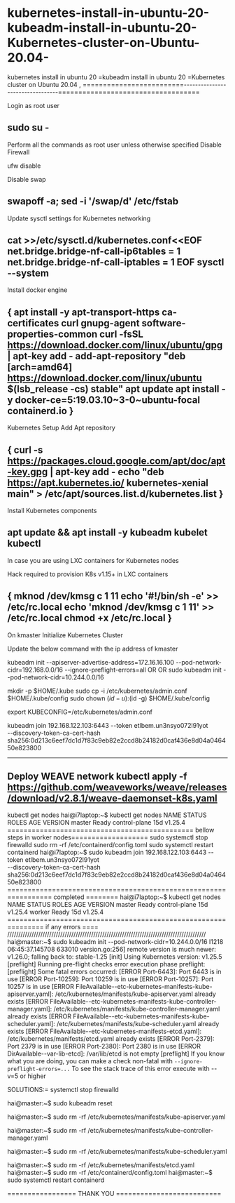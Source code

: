 # kubernetes-install-in-ubuntu-20-kubeadm-install-in-ubuntu-20-Kubernetes-cluster-on-Ubuntu-20.04-
kubernetes install in ubuntu 20 =kubeadm install in ubuntu 20 =Kubernetes cluster on Ubuntu 20.04 , 
=========================---------------------------------===================================


Login as root user

sudo su -
--------------------
Perform all the commands as root user unless otherwise specified
Disable Firewall

ufw disable

Disable swap

swapoff -a; sed -i '/swap/d' /etc/fstab
--------------------------------------
Update sysctl settings for Kubernetes networking

cat >>/etc/sysctl.d/kubernetes.conf<<EOF
net.bridge.bridge-nf-call-ip6tables = 1
net.bridge.bridge-nf-call-iptables = 1
EOF
sysctl --system
----------------------------------------
Install docker engine

{
  apt install -y apt-transport-https ca-certificates curl gnupg-agent software-properties-common
  curl -fsSL https://download.docker.com/linux/ubuntu/gpg | apt-key add -
  add-apt-repository "deb [arch=amd64] https://download.docker.com/linux/ubuntu $(lsb_release -cs) stable"
  apt update
  apt install -y docker-ce=5:19.03.10~3-0~ubuntu-focal containerd.io
}
---------------------------------------
Kubernetes Setup
Add Apt repository

{
  curl -s https://packages.cloud.google.com/apt/doc/apt-key.gpg | apt-key add -
  echo "deb https://apt.kubernetes.io/ kubernetes-xenial main" > /etc/apt/sources.list.d/kubernetes.list
}
-----------------------------------------------
Install Kubernetes components

apt update && apt install -y kubeadm kubelet kubectl
-----------------------------------------------------------
In case you are using LXC containers for Kubernetes nodes

Hack required to provision K8s v1.15+ in LXC containers

{
  mknod /dev/kmsg c 1 11
  echo '#!/bin/sh -e' >> /etc/rc.local
  echo 'mknod /dev/kmsg c 1 11' >> /etc/rc.local
  chmod +x /etc/rc.local
}
----------------------------------------------------------
On kmaster
Initialize Kubernetes Cluster

Update the below command with the ip address of kmaster

kubeadm init --apiserver-advertise-address=172.16.16.100 --pod-network-cidr=192.168.0.0/16  --ignore-preflight-errors=all
OR OR 
sudo kubeadm init --pod-network-cidr=10.244.0.0/16


  mkdir -p $HOME/.kube
  sudo cp -i /etc/kubernetes/admin.conf $HOME/.kube/config
  sudo chown $(id -u):$(id -g) $HOME/.kube/config

  export KUBECONFIG=/etc/kubernetes/admin.conf


kubeadm join 192.168.122.103:6443 --token etlbem.un3nsyo072l91yot \
	--discovery-token-ca-cert-hash sha256:0d213c6eef7dc1d7f83c9eb82e2ccd8b24182d0caf436e8d04a046450e823800 

-----------------------------------------------------
Deploy WEAVE network
kubectl apply -f https://github.com/weaveworks/weave/releases/download/v2.8.1/weave-daemonset-k8s.yaml   
-------------------------------------------
kubectl get nodes
hai@i7laptop:~$ kubectl get nodes 
NAME     STATUS   ROLES           AGE   VERSION
master   Ready    control-plane   15d   v1.25.4
==============================================   bellow steps in worker nodes===================
sudo systemctl stop firewalld 
sudo rm  -rf /etc/containerd/config.toml
sudo  systemctl restart containerd
hai@i7laptop:~$ sudo kubeadm join 192.168.122.103:6443 --token etlbem.un3nsyo072l91yot \
	--discovery-token-ca-cert-hash sha256:0d213c6eef7dc1d7f83c9eb82e2ccd8b24182d0caf436e8d04a046450e823800 
================================================================= completed ========
hai@i7laptop:~$ kubectl get nodes 
NAME     STATUS   ROLES           AGE   VERSION
master   Ready    control-plane   15d   v1.25.4
worker   Ready    <none>          15d   v1.25.4
===============================================================  if any  errors  ====
//////////////////////////////////////////////////////////////////////////////////////////
hai@master:~$ sudo kubeadm init --pod-network-cidr=10.244.0.0/16
I1218 06:45:37.145708  633010 version.go:256] remote version is much newer: v1.26.0; falling back to: stable-1.25
[init] Using Kubernetes version: v1.25.5
[preflight] Running pre-flight checks
error execution phase preflight: [preflight] Some fatal errors occurred:
	[ERROR Port-6443]: Port 6443 is in use
	[ERROR Port-10259]: Port 10259 is in use
	[ERROR Port-10257]: Port 10257 is in use
	[ERROR FileAvailable--etc-kubernetes-manifests-kube-apiserver.yaml]: /etc/kubernetes/manifests/kube-apiserver.yaml already exists
	[ERROR FileAvailable--etc-kubernetes-manifests-kube-controller-manager.yaml]: /etc/kubernetes/manifests/kube-controller-manager.yaml already exists
	[ERROR FileAvailable--etc-kubernetes-manifests-kube-scheduler.yaml]: /etc/kubernetes/manifests/kube-scheduler.yaml already exists
	[ERROR FileAvailable--etc-kubernetes-manifests-etcd.yaml]: /etc/kubernetes/manifests/etcd.yaml already exists
	[ERROR Port-2379]: Port 2379 is in use
	[ERROR Port-2380]: Port 2380 is in use
	[ERROR DirAvailable--var-lib-etcd]: /var/lib/etcd is not empty
[preflight] If you know what you are doing, you can make a check non-fatal with `--ignore-preflight-errors=...`
To see the stack trace of this error execute with --v=5 or higher

SOLUTIONS:= 
systemctl stop firewalld 

hai@master:~$ sudo kubeadm reset 

hai@master:~$ sudo rm -rf /etc/kubernetes/manifests/kube-apiserver.yaml 

hai@master:~$ sudo rm -rf /etc/kubernetes/manifests/kube-controller-manager.yaml 

hai@master:~$ sudo rm  -rf  /etc/kubernetes/manifests/kube-scheduler.yaml

hai@master:~$ sudo rm -rf /etc/kubernetes/manifests/etcd.yaml
 hai@master:~$ sudo rm  -rf /etc/containerd/config.toml
hai@master:~$ sudo  systemctl restart containerd

================= THANK YOU ==========================

